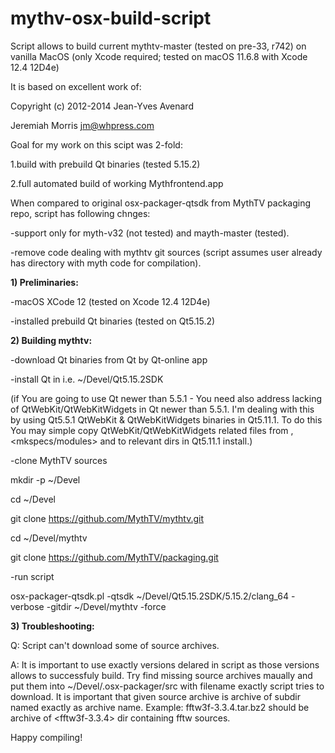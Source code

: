 # mythv-osx-build-script

Script allows to build current mythtv-master (tested on  pre-33, r742) on vanilla MacOS
(only Xcode required; tested on macOS 11.6.8 with Xcode 12.4 12D4e)

It is based on excellent work of:

Copyright (c) 2012-2014 Jean-Yves Avenard

Jeremiah Morris <jm@whpress.com>



Goal for my work on this scipt was 2-fold:

1.build with prebuild Qt binaries (tested 5.15.2)

2.full automated build of working Mythfrontend.app



When compared to original osx-packager-qtsdk from MythTV packaging repo, script has following chnges:

-support only for myth-v32 (not tested) and mayth-master (tested).

-remove code dealing with mythtv git sources (script assumes user already has directory with myth code for compilation).




<b>1) Preliminaries:</b>



-macOS XCode 12 (tested on Xcode 12.4 12D4e)

-installed prebuild Qt binaries (tested on Qt5.15.2)




<b>2) Building mythtv:</b>



-download Qt binaries from Qt by Qt-online app

-install Qt in i.e. ~/Devel/Qt5.15.2SDK

(if You are going to use Qt newer than 5.5.1 - You need also address lacking of QtWebKit/QtWebKitWidgets in Qt newer than 5.5.1. I'm dealing with this by using Qt5.5.1 QtWebKit & QtWebKitWidgets binaries in Qt5.11.1.
To do this You may simple copy QtWebKit/QtWebKitWidgets
related files from <libs>, <mkspecs/modules> and <qml> to relevant dirs in Qt5.11.1 install.)


-clone MythTV sources

mkdir -p ~/Devel

cd ~/Devel

git clone https://github.com/MythTV/mythtv.git

cd ~/Devel/mythtv

git clone https://github.com/MythTV/packaging.git


-run script

osx-packager-qtsdk.pl -qtsdk ~/Devel/Qt5.15.2SDK/5.15.2/clang_64 -verbose -gitdir ~/Devel/mythtv -force




<b>3) Troubleshooting:</b>



Q: Script can't download some of source archives.

A: It is important to use exactly versions delared in script as those versions allows to successfuly build.
Try find missing source archives maually and put them into ~/Devel/.osx-packager/src with filename exactly script tries to download.
It is important that given source archive is archive of subdir named exactly as archive name.
Example: fftw3f-3.3.4.tar.bz2 should be archive of <fftw3f-3.3.4> dir containing fftw sources.


Happy compiling!

